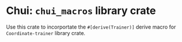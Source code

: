 # Chui: `chui_macros` library crate

Use this crate to incorportate the `#[derive(Trainer)]` derive macro for `Coordinate-trainer`
library crate.
